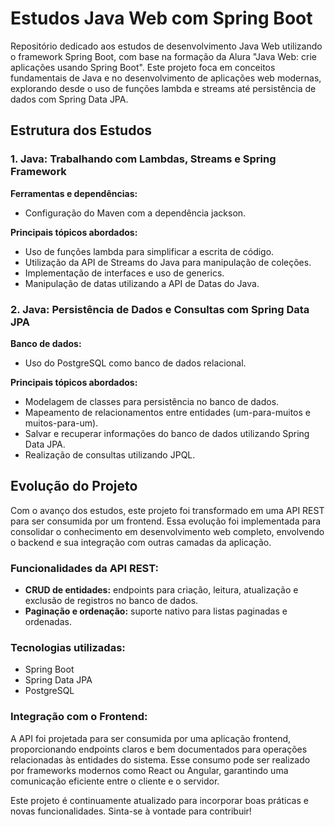 # Estudos Java Web com Spring Boot

Repositório dedicado aos estudos de desenvolvimento Java Web utilizando o framework Spring Boot, com base na formação da Alura "Java Web: crie aplicações usando Spring Boot". Este projeto foca em conceitos fundamentais de Java e no desenvolvimento de aplicações web modernas, explorando desde o uso de funções lambda e streams até persistência de dados com Spring Data JPA.

## Estrutura dos Estudos

### 1. Java: Trabalhando com Lambdas, Streams e Spring Framework

**Ferramentas e dependências:**

- Configuração do Maven com a dependência jackson.

**Principais tópicos abordados:**

- Uso de funções lambda para simplificar a escrita de código.
- Utilização da API de Streams do Java para manipulação de coleções.
- Implementação de interfaces e uso de generics.
- Manipulação de datas utilizando a API de Datas do Java.

### 2. Java: Persistência de Dados e Consultas com Spring Data JPA

**Banco de dados:**

- Uso do PostgreSQL como banco de dados relacional.

**Principais tópicos abordados:**

- Modelagem de classes para persistência no banco de dados.
- Mapeamento de relacionamentos entre entidades (um-para-muitos e muitos-para-um).
- Salvar e recuperar informações do banco de dados utilizando Spring Data JPA.
- Realização de consultas utilizando JPQL.

## Evolução do Projeto

Com o avanço dos estudos, este projeto foi transformado em uma API REST para ser consumida por um frontend. Essa evolução foi implementada para consolidar o conhecimento em desenvolvimento web completo, envolvendo o backend e sua integração com outras camadas da aplicação.

### Funcionalidades da API REST:

- **CRUD de entidades:** endpoints para criação, leitura, atualização e exclusão de registros no banco de dados.
- **Paginação e ordenação:** suporte nativo para listas paginadas e ordenadas.

### Tecnologias utilizadas:

- Spring Boot
- Spring Data JPA
- PostgreSQL

### Integração com o Frontend:

A API foi projetada para ser consumida por uma aplicação frontend, proporcionando endpoints claros e bem documentados para operações relacionadas às entidades do sistema. Esse consumo pode ser realizado por frameworks modernos como React ou Angular, garantindo uma comunicação eficiente entre o cliente e o servidor.

Este projeto é continuamente atualizado para incorporar boas práticas e novas funcionalidades. Sinta-se à vontade para contribuir!


